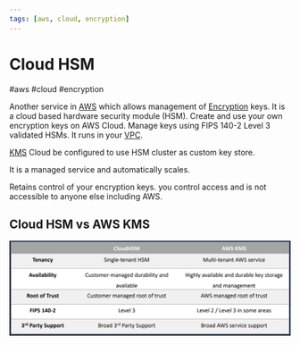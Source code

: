 ```yaml
---
tags: [aws, cloud, encryption]
---
```

# Cloud HSM
#aws #cloud #encryption 

Another service in [AWS](Cloud%20Computing/AWS/AWS.md) which allows management of [Encryption](Cyber%20Security/Cryptography/Encryption.md) keys. It is a cloud based hardware security module (HSM). Create and use your own encryption keys on AWS Cloud. Manage keys using FIPS 140-2 Level 3 validated HSMs. It runs in your [VPC](Cloud%20Computing/AWS/Networking/VPC.md).

[KMS](Cloud%20Computing/AWS/Security%20&%20Identity/KMS.md) Cloud be configured to use HSM cluster as custom key store.

It is a managed service and automatically scales.

Retains control of your encryption keys. you control access and is not accessible to anyone else including AWS.

## Cloud HSM vs AWS KMS

![](Attachments/Pasted%20image%2020230322001712.png)